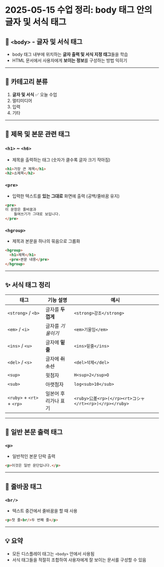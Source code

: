 # 2025-05-15 수업 정리: body 태그 안의 글자 및 서식 태그

## 📌 `<body>` - 글자 및 서식 태그
- body 태그 내부에 위치하는 **글자 출력 및 서식 지정 태그**들을 학습
- HTML 문서에서 사용자에게 **보이는 정보**를 구성하는 방법 익히기

---

## 🧾 카테고리 분류
1. **글자 및 서식** ✅ 오늘 수업
2. 멀티미디어
3. 입력
4. 기타

---

## 🧩 제목 및 본문 관련 태그

### `<h1>` ~ `<h6>`
- 제목을 출력하는 태그 (숫자가 클수록 글자 크기 작아짐)
```html
<h1>가장 큰 제목</h1>
<h2>소제목</h2>
```

### `<pre>`
- 입력한 텍스트를 **있는 그대로** 화면에 출력 (공백/줄바꿈 유지)
```html
<pre>
이 문장은 줄바꿈과
    들여쓰기가 그대로 보입니다.
</pre>
```

### `<hgroup>`
- 제목과 본문을 하나의 묶음으로 그룹화
```html
<hgroup>
  <h1>제목</h1>
  <pre>본문 내용</pre>
</hgroup>
```

---

## ✨ 서식 태그 정리

| 태그 | 기능 설명 | 예시 |
|------|-----------|------|
| `<strong>` / `<b>` | 글자를 **두껍게** | `<strong>강조</strong>` |
| `<em>` / `<i>`     | 글자를 *기울이기* | `<em>기울임</em>` |
| `<ins>` / `<u>`    | 글자에 **밑줄** | `<ins>밑줄</ins>` |
| `<del>` / `<s>`    | 글자에 ~~취소선~~ | `<del>삭제</del>` |
| `<sup>`            | 윗첨자 | `H<sup>2</sup>O` |
| `<sub>`            | 아랫첨자 | `log<sub>10</sub>` |
| `<ruby>` + `<rt>` + `<rp>` | 일본어 후리가나 표기 | `<ruby>公差<rp>(</rp><rt>コシャ</rt><rp>)</rp></ruby>` |

---

## 📄 일반 본문 출력 태그

### `<p>`
- 일반적인 본문 단락 출력
```html
<p>이것은 일반 문단입니다.</p>
```

---

## 🔀 줄바꿈 태그

### `<br/>`
- 텍스트 중간에서 줄바꿈을 할 때 사용
```html
<p>첫 줄<br/>두 번째 줄</p>
```

---

## 💡 요약
- 모든 디스플레이 태그는 `<body>` 안에서 사용됨
- 서식 태그들을 적절히 조합하여 사용자에게 잘 보이는 문서를 구성할 수 있음